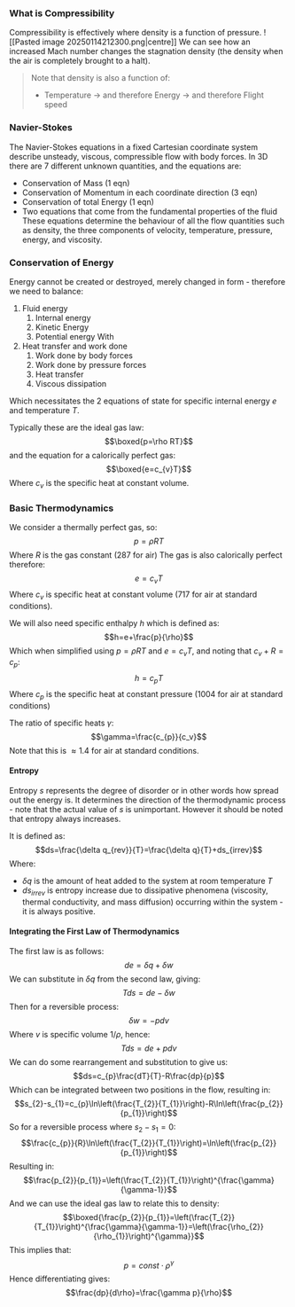 ### What is Compressibility
Compressibility is effectively where density is a function of pressure.
![[Pasted image 20250114212300.png|centre]]
We can see how an increased Mach number changes the stagnation density (the density when the air is completely brought to a halt).
> Note that density is also a function of:
> - Temperature
> -> and therefore Energy
> -> and therefore Flight speed

### Navier-Stokes
The Navier-Stokes equations in a fixed Cartesian coordinate system describe unsteady, viscous, compressible flow with body forces. In 3D there are 7 different unknown quantities, and the equations are:
- Conservation of Mass (1 eqn)
- Conservation of Momentum in each coordinate direction (3 eqn)
- Conservation of total Energy (1 eqn)
- Two equations that come from the fundamental properties of the fluid
These equations determine the behaviour of all the flow quantities such as density, the three components of velocity, temperature, pressure, energy, and viscosity.
### Conservation of Energy
Energy cannot be created or destroyed, merely changed in form - therefore we need to balance:
1) Fluid energy
	1) Internal energy
	2) Kinetic Energy
	3) Potential energy
With
2) Heat transfer and work done
	1) Work done by body forces
	2) Work done by pressure forces
	3) Heat transfer
	4) Viscous dissipation

Which necessitates the 2 equations of state for specific internal energy $e$ and temperature $T$.

Typically these are the ideal gas law:
$$\boxed{p=\rho RT}$$
and the equation for a calorically perfect gas:
$$\boxed{e=c_{v}T}$$Where $c_{v}$ is the specific heat at constant volume.
### Basic Thermodynamics
We consider a thermally perfect gas, so:
$$p=\rho RT$$
Where $R$ is the gas constant (287 for air)
The gas is also calorically perfect therefore:
$$e=c_{v}T$$
Where $c_{v}$ is specific heat at constant volume (717 for air at standard conditions).

We will also need specific enthalpy $h$ which is defined as:
$$h=e+\frac{p}{\rho}$$
Which when simplified using $p=\rho RT$ and $e=c_{v}T$, and noting that $c_{v}+R=c_{p}$:
$$h=c_{p}T$$
Where $c_p$ is the specific heat at constant pressure (1004 for air at standard conditions)

The ratio of specific heats $\gamma$:
$$\gamma=\frac{c_{p}}{c_v}$$
Note that this is $\approx 1.4$ for air at standard conditions.
#### Entropy
Entropy $s$ represents the degree of disorder or in other words how spread out the energy is.
It determines the direction of the thermodynamic process - note that the actual value of $s$ is unimportant.
However it should be noted that entropy always increases.

It is defined as:
$$ds=\frac{\delta q_{rev}}{T}=\frac{\delta q}{T}+ds_{irrev}$$
Where:
- $\delta q$ is the amount of heat added to the system at room temperature $T$
- $ds_{irrev}$ is entropy increase due to dissipative phenomena (viscosity, thermal conductivity, and mass diffusion) occurring within the system - it is always positive.

#### Integrating the First Law of Thermodynamics
The first law is as follows:
$$de=\delta q+\delta w$$
We can substitute in $\delta q$ from the second law, giving:
$$T ds=de-\delta w$$
Then for a reversible process:
$$\delta w=-pdv$$
Where $v$ is specific volume 1/$\rho$, hence:
$$Tds=de+pdv$$
We can do some rearrangement and substitution to give us:
$$ds=c_{p}\frac{dT}{T}-R\frac{dp}{p}$$
Which can be integrated between two positions in the flow, resulting in:
$$s_{2}-s_{1}=c_{p}\ln\left(\frac{T_{2}}{T_{1}}\right)-R\ln\left(\frac{p_{2}}{p_{1}}\right)$$So for a reversible process where $s_{2}-s_{1}=0$:
$$\frac{c_{p}}{R}\ln\left(\frac{T_{2}}{T_{1}}\right)=\ln\left(\frac{p_{2}}{p_{1}}\right)$$
Resulting in:
$$\frac{p_{2}}{p_{1}}=\left(\frac{T_{2}}{T_{1}}\right)^{\frac{\gamma}{\gamma-1}}$$
And we can use the ideal gas law to relate this to density:
$$\boxed{\frac{p_{2}}{p_{1}}=\left(\frac{T_{2}}{T_{1}}\right)^{\frac{\gamma}{\gamma-1}}=\left(\frac{\rho_{2}}{\rho_{1}}\right)^{\gamma}}$$
This implies that:
$$p=const\cdot\rho^{\gamma}$$
Hence differentiating gives:
$$\frac{dp}{d\rho}=\frac{\gamma p}{\rho}$$